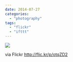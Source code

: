```yaml
---
date: 2014-07-27
categories: 
  - "photography"
tags: 
  - "flickr"
  - "ifttt"
---
```


![](https://farm4.staticflickr.com/3851/14750270871_9a15f17bbd_b.jpg)  

  
  
via Flickr http://flic.kr/p/otqZD2
